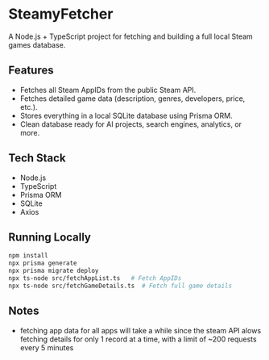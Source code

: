 # SteamyFetcher

A Node.js + TypeScript project for fetching and building a full local Steam games database.

## Features
- Fetches all Steam AppIDs from the public Steam API.
- Fetches detailed game data (description, genres, developers, price, etc.).
- Stores everything in a local SQLite database using Prisma ORM.
- Clean database ready for AI projects, search engines, analytics, or more.

## Tech Stack
- Node.js
- TypeScript
- Prisma ORM
- SQLite
- Axios

## Running Locally
```bash
npm install
npx prisma generate
npx prisma migrate deploy 
npx ts-node src/fetchAppList.ts   # Fetch AppIDs
npx ts-node src/fetchGameDetails.ts  # Fetch full game details
```

## Notes
 - fetching app data for all apps will take a while since the steam API alows fetching details for only 1 record at a time, with a limit of ~200 requests every 5 minutes
